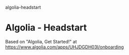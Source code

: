 algolia-headstart
# Algolia - Headstart

Based on "Algolia, Get Started!" at https://www.algolia.com/apps/UHJDGDH03I/onboarding

